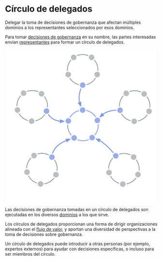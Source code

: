 # Círculo de delegados

<summary>
Delegar la toma de decisiones de gobernanza que afectan múltiples dominios a los representantes seleccionados por esos dominios.
</summary>

Para tomar [decisiones de gobernanza](glossary:governance) en su nombre, las partes interesadas envían [representantes](section:representative) para formar un círculo de delegados.

![Círculo de delegados](img/structural-patterns/delegate-circle.png)

Las decisiones de gobernanza tomadas en un círculo de delegados son ejecutadas en los diversos [dominios](glossary:domain) a los que sirve.

Los círculos de delegados proporcionan una forma de dirigir organizaciones alineada con el [flujo de valor](glossary:flow-of-value), y aportan una diversidad de perspectivas a la toma de decisiones sobre gobernanza.

Un círculo de delegados puede introducir a otras personas (por ejemplo, expertos externos) para ayudar con decisiones específicas, o incluso para ser miembros del círculo.